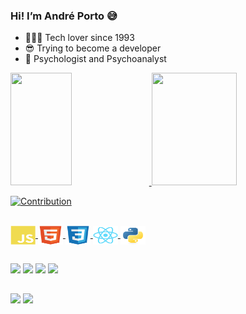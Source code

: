 ### Hi! I’m André Porto 😅

- 👨🏻‍💻 Tech lover since 1993
- 😎 Trying to become a developer
- 🧠 Psychologist and Psychoanalyst
<div>
  <a href="https://github.com/andremporto">
  <img width="44%" height="180em" src="https://github-readme-stats.vercel.app/api?username=andremporto&show_icons=true&theme=gotham&include_all_commits=true&count_private=true"/>
  <img width="52%" height="180em" src="https://github-readme-stats.vercel.app/api/top-langs/?username=andremporto&layout=compact&langs_count=7&theme=gotham"/>
</div>
  
![Contribution](https://activity-graph.herokuapp.com/graph?username=andremporto&theme=gotham&hide_border=true&area=true)
  
<div style="display: inline_block"><br>
  <img align="center" height="30" width="40" src="https://raw.githubusercontent.com/devicons/devicon/master/icons/javascript/javascript-plain.svg">
  <img align="center" height="30" width="40" src="https://raw.githubusercontent.com/devicons/devicon/master/icons/html5/html5-original.svg">
  <img align="center" height="30" width="40" src="https://raw.githubusercontent.com/devicons/devicon/master/icons/css3/css3-original.svg">
  <img align="center" height="30" width="40" src="https://raw.githubusercontent.com/devicons/devicon/master/icons/react/react-original.svg">
  <img align="center" height="30" width="40" src="https://raw.githubusercontent.com/devicons/devicon/master/icons/python/python-original.svg">
</div>

##
<div>
    <a href="https://www.linkedin.com/in/andremporto/" target="_blank"><img src="https://img.shields.io/badge/LinkedIn-0077B5?style=for-the-badge&logo=linkedin&logoColor=white" target="_blank"></a>
    <a href="https://www.instagram.com/dedecoporto/" target="_blank"><img src="https://img.shields.io/badge/-Instagram-%23E4405F?style=for-the-badge&logo=instagram&logoColor=white" target="_blank"></a>
  <a href="https://www.youtube.com/@AndrePorto" target="_blank"><img src="https://img.shields.io/badge/YouTube-FF0000?style=for-the-badge&logo=youtube&logoColor=white" target="_blank"></a>
  <a href = "mailto:andreporto@me.com"><img src="https://img.shields.io/badge/Gmail-D14836?style=for-the-badge&logo=gmail&logoColor=white" target="_blank"></a> 
</div>

##
<div>
  <img src="https://aleen42.github.io/badges/src/photoshop.svg">
  <img src="https://aleen42.github.io/badges/src/illustrator.svg">
</div>
